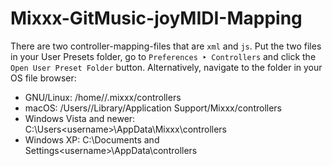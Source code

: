 # Mixxx-GitMusic-joyMIDI-Mapping
There are two controller-mapping-files that are `xml` and `js`. Put the two files in your User Presets folder, go to `Preferences ‣ Controllers` and click the `Open User Preset Folder` button. Alternatively, navigate to the folder in your OS file browser:
* GNU/Linux: /home/<username>/.mixxx/controllers
* macOS: /Users/<username>/Library/Application Support/Mixxx/controllers
* Windows Vista and newer: C:\Users\<username>\AppData\Mixxx\controllers
* Windows XP: C:\Documents and Settings\<username>\AppData\controllers


